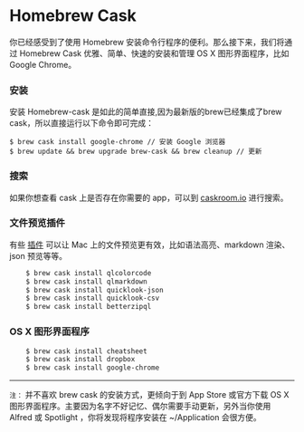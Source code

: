 # Homebrew Cask

你已经感受到了使用 Homebrew 安装命令行程序的便利。那么接下来，我们将通过 Homebrew Cask 优雅、简单、快速的安装和管理 OS X 图形界面程序，比如 Google Chrome。

### 安装

安装 Homebrew-cask 是如此的简单直接,因为最新版的brew已经集成了brew cask，所以直接运行以下命令即可完成：

    $ brew cask install google-chrome // 安装 Google 浏览器
    $ brew update && brew upgrade brew-cask && brew cleanup // 更新

### 搜索

如果你想查看 cask 上是否存在你需要的 app，可以到 [caskroom.io](http://caskroom.io/) 进行搜索。

### 文件预览插件

有些 [插件](https://github.com/sindresorhus/quick-look-plugins) 可以让 Mac 上的文件预览更有效，比如语法高亮、markdown 渲染、json 预览等等。

```bash
    $ brew cask install qlcolorcode
    $ brew cask install qlmarkdown
    $ brew cask install quicklook-json
    $ brew cask install quicklook-csv
    $ brew cask install betterzipql
```

### OS X 图形界面程序

```bash
    $ brew cask install cheatsheet
    $ brew cask install dropbox
    $ brew cask install google-chrome
```
---
`注：`
并不喜欢 brew cask 的安装方式，更倾向于到 App Store 或官方下载 OS X 图形界面程序。主要因为名字不好记忆、偶尔需要手动更新，另外当你使用 Alfred 或 Spotlight ，你将发现将程序安装在 ~/Application 会很方便。

